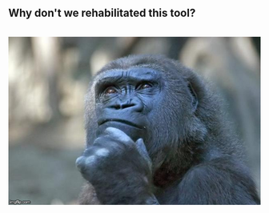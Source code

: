 ## Why don't we rehabilitated this tool? 

<br/>

<img src="../assets/what-if.jpg"/>

<!-- note
How can we rehabilitated this tool? 
-->
